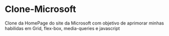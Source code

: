 # Clone-Microsoft
 Clone da HomePage do site da Microsoft com  objetivo de aprimorar minhas habilidas em Grid, flex-box, media-queries e javascript
